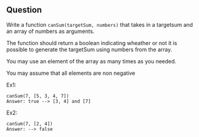 ## Question
Write a function `canSum(targetSum, numbers)` that takes in a targetsum and an array of numbers as arguments.

The function should return a boolean indicating wheather or not it is possible to generate the targetSum using numbers from the array.

You may use an element of the array as many times as you needed.

You may assume that all elements are non negative

Ex1: 
```text
canSum(7, [5, 3, 4, 7])
Answer: true --> [3, 4] and [7]
```

Ex2:
```text
canSum(7, [2, 4])
Answer: --> false
```


